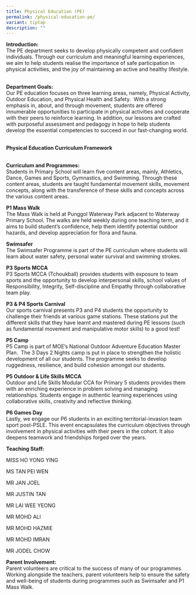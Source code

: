 ```yaml
---
title: Physical Education (PE)
permalink: /physical-education-pe/
variant: tiptap
description: ""
---
```

<p><strong>Introduction:</strong>
<br>The PE department seeks to develop physically competent and confident
individuals. Through our curriculum and meaningful learning experiences,
we aim to help students realise the importance of safe participation in
physical activities, and the joy of maintaining an active and healthy lifestyle.</p>
<p>
<br><strong>Department Goals:</strong>
<br>Our PE education focuses on three learning areas, namely, Physical Activity,
Outdoor Education, and Physical Health and Safety.&nbsp; With a strong
emphasis in, about, and through movement, students are offered innumerable
opportunities to participate in physical activities and cooperate with
their peers to reinforce learning. In addition, our lessons are crafted
with purposeful assessment and pedagogy in hope to help students develop
the essential competencies to succeed in our fast-changing world.</p>
<p>
<br><strong>Physical Education Curriculum Framework</strong>
</p>
<p>
<br><strong>Curriculum and Programmes:</strong>
<br>Students in Primary School will learn five content areas, mainly, Athletics,
Dance, Games and Sports, Gymnastics, and Swimming. Through these content
areas, students are taught fundamental movement skills, movement concepts,
along with the transference of these skills and concepts across the various
content areas.</p>
<p></p>
<p><strong>P1 Mass Walk</strong>
<br>The Mass Walk is held at Punggol Waterway Park adjacent to Waterway Primary
School. The walks are held weekly during one teaching term, and it aims
to build student’s confidence, help them identify potential outdoor hazards,
and develop appreciation for flora and fauna.</p>
<p></p>
<p><strong>Swimsafer</strong>
<br>The Swimsafer Programme is part of the PE curriculum where students will
learn about water safety, personal water survival and swimming strokes.</p>
<p></p>
<p><strong>P3 Sports MCCA</strong>
<br>P3 Sports MCCA (Tchoukball) provides students with exposure to team sports
and the opportunity to develop interpersonal skills, school values of Responsibility,
Integrity, Self-discipline and Empathy through collaborative team play.</p>
<p></p>
<p><strong>P3 &amp; P4 Sports Carnival</strong>
<br>Our sports carnival presents P3 and P4 students the opportunity to challenge
their friends at various game stations. These stations put the different
skills that they have learnt and mastered during PE lessons (such as fundamental
movement and manipulative motor skills) to a good test!</p>
<p></p>
<p><strong>P5 Camp</strong>
<br>P5 Camp is part of MOE’s National Outdoor Adventure Education Master Plan.&nbsp;
The 3 Days 2 Nights camp is put in place to strengthen the holistic development
of all our students. The programme seeks to develop ruggedness, resilience,
and build cohesion amongst our students.</p>
<p></p>
<p><strong>P5 Outdoor &amp; Life Skills MCCA</strong>
<br>Outdoor and Life Skills Modular CCA for Primary 5 students provides them
with an enriching experience in problem solving and managing relationships.
Students engage in authentic learning experiences using collaborative skills,
creativity and reflective thinking.</p>
<p></p>
<p><strong>P6 Games Day</strong>
<br>Lastly, we engage our P6 students in an exciting territorial-invasion
team sport post-PSLE. This event encapsulates the curriculum objectives
through involvement in physical activities with their peers in the cohort.
It also deepens teamwork and friendships forged over the years.</p>
<p></p>
<p><strong>Teaching Staff:</strong>
</p>
<p>MISS HO YONG YING</p>
<p>MS TAN PEI WEN</p>
<p>MR JAN JOEL</p>
<p>MR JUSTIN TAN</p>
<p>MR LAI WEE YEONG</p>
<p>MR MOHD ALI</p>
<p>MR MOHD HAZMIE</p>
<p>MR MOHD IMRAN</p>
<p>MR JODEL CHOW</p>
<p></p>
<p><strong>Parent Involvement:</strong>
<br>Parent volunteers are critical to the success of many of our programmes.
Working alongside the teachers, parent volunteers help to ensure the safety
and well-being of students during programmes such as Swimsafer and P1 Mass
Walk.</p>
<p><strong>&nbsp;</strong>
</p>
<p></p>
<p></p>